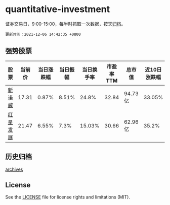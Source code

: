 # quantitative-investment

证券交易日，9:00-15:00，每半时抓取一次数据，按天[归档](archives)。

`更新时间：2021-12-06 14:42:35 +0800`

## 强势股票

|股票|当前价|当日涨跌幅|当日振幅|当日换手率|市盈率TTM|总市值|近10日涨跌幅|
|----|----|----|----|----|----|----|----|
|[新诺威](https://xueqiu.com/S/SZ300765)|17.31|0.87%|8.51%|24.8%|32.84|94.73亿|33.05%|
|[红星发展](https://xueqiu.com/S/SH600367)|21.47|6.55%|7.3%|15.03%|30.66|62.96亿|35.2%|

## 历史归档

[archives](archives)

## License

See the [LICENSE](LICENSE) file for license rights and limitations (MIT).